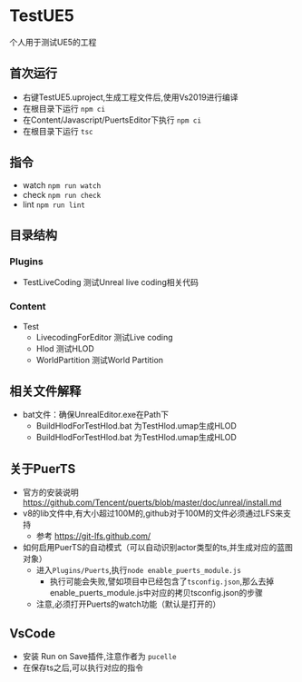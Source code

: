 # TestUE5

个人用于测试UE5的工程

## 首次运行

- 右键TestUE5.uproject,生成工程文件后,使用Vs2019进行编译
- 在根目录下运行  `npm ci`
- 在Content/Javascript/PuertsEditor下执行 `npm ci`
- 在根目录下运行 `tsc`

## 指令

- watch `npm run watch`
- check `npm run check`
- lint `npm run lint`

## 目录结构

### Plugins

- TestLiveCoding 测试Unreal live coding相关代码

### Content

- Test
  - LivecodingForEditor 测试Live coding
  - Hlod 测试HLOD
  - WorldPartition 测试World Partition

## 相关文件解释

- bat文件：确保UnrealEditor.exe在Path下
  - BuildHlodForTestHlod.bat 为TestHlod.umap生成HLOD
  - BuildHlodForTestHlod.bat 为TestHlod.umap生成HLOD

## 关于PuerTS

- 官方的安装说明 <https://github.com/Tencent/puerts/blob/master/doc/unreal/install.md>
- v8的lib文件中,有大小超过100M的,github对于100M的文件必须通过LFS来支持
  - 参考 <https://git-lfs.github.com/>
- 如何启用PuerTS的自动模式（可以自动识别actor类型的ts,并生成对应的蓝图对象）
  - 进入`Plugins/Puerts`,执行`node enable_puerts_module.js`
    - 执行可能会失败,譬如项目中已经包含了`tsconfig.json`,那么去掉enable_puerts_module.js中对应的拷贝tsconfig.json的步骤
  - 注意,必须打开Puerts的watch功能（默认是打开的）

## VsCode

- 安装 Run on Save插件,注意作者为 `pucelle`
- 在保存ts之后,可以执行对应的指令
